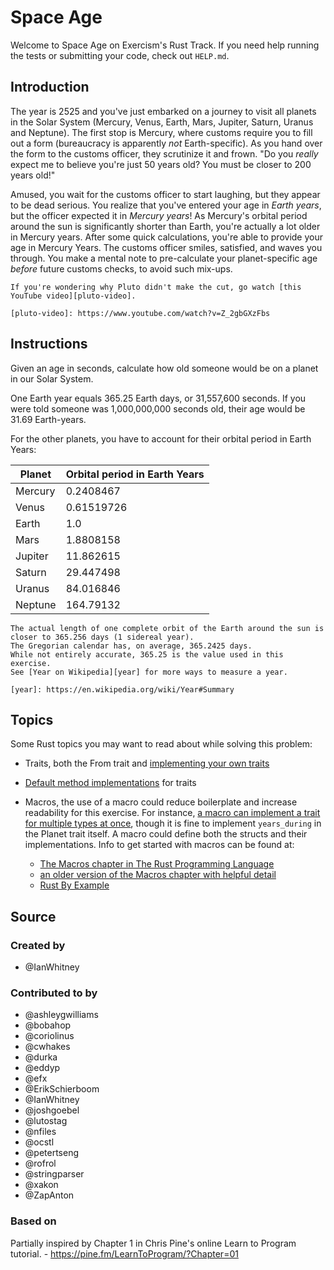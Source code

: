# Space Age

Welcome to Space Age on Exercism's Rust Track.
If you need help running the tests or submitting your code, check out `HELP.md`.

## Introduction

The year is 2525 and you've just embarked on a journey to visit all planets in the Solar System (Mercury, Venus, Earth, Mars, Jupiter, Saturn, Uranus and Neptune).
The first stop is Mercury, where customs require you to fill out a form (bureaucracy is apparently _not_ Earth-specific).
As you hand over the form to the customs officer, they scrutinize it and frown.
"Do you _really_ expect me to believe you're just 50 years old?
You must be closer to 200 years old!"

Amused, you wait for the customs officer to start laughing, but they appear to be dead serious.
You realize that you've entered your age in _Earth years_, but the officer expected it in _Mercury years_!
As Mercury's orbital period around the sun is significantly shorter than Earth, you're actually a lot older in Mercury years.
After some quick calculations, you're able to provide your age in Mercury Years.
The customs officer smiles, satisfied, and waves you through.
You make a mental note to pre-calculate your planet-specific age _before_ future customs checks, to avoid such mix-ups.

```exercism/note
If you're wondering why Pluto didn't make the cut, go watch [this YouTube video][pluto-video].

[pluto-video]: https://www.youtube.com/watch?v=Z_2gbGXzFbs
```

## Instructions

Given an age in seconds, calculate how old someone would be on a planet in our Solar System.

One Earth year equals 365.25 Earth days, or 31,557,600 seconds.
If you were told someone was 1,000,000,000 seconds old, their age would be 31.69 Earth-years.

For the other planets, you have to account for their orbital period in Earth Years:

| Planet  | Orbital period in Earth Years |
| ------- | ----------------------------- |
| Mercury | 0.2408467                     |
| Venus   | 0.61519726                    |
| Earth   | 1.0                           |
| Mars    | 1.8808158                     |
| Jupiter | 11.862615                     |
| Saturn  | 29.447498                     |
| Uranus  | 84.016846                     |
| Neptune | 164.79132                     |

```exercism/note
The actual length of one complete orbit of the Earth around the sun is closer to 365.256 days (1 sidereal year).
The Gregorian calendar has, on average, 365.2425 days.
While not entirely accurate, 365.25 is the value used in this exercise.
See [Year on Wikipedia][year] for more ways to measure a year.

[year]: https://en.wikipedia.org/wiki/Year#Summary
```

## Topics

Some Rust topics you may want to read about while solving this problem:

- Traits, both the From trait and [implementing your own traits](https://doc.rust-lang.org/book/ch10-02-traits.html)
- [Default method implementations](https://doc.rust-lang.org/book/ch10-02-traits.html#default-implementations) for traits
- Macros, the use of a macro could reduce boilerplate and increase readability
  for this exercise. For instance,
  [a macro can implement a trait for multiple types at once](https://stackoverflow.com/questions/39150216/implementing-a-trait-for-multiple-types-at-once),
  though it is fine to implement `years_during` in the Planet trait itself. A macro could
  define both the structs and their implementations. Info to get started with macros can
  be found at:

  - [The Macros chapter in The Rust Programming Language](https://doc.rust-lang.org/stable/book/ch19-06-macros.html)
  - [an older version of the Macros chapter with helpful detail](https://doc.rust-lang.org/1.30.0/book/first-edition/macros.html)
  - [Rust By Example](https://doc.rust-lang.org/stable/rust-by-example/macros.html)

## Source

### Created by

- @IanWhitney

### Contributed to by

- @ashleygwilliams
- @bobahop
- @coriolinus
- @cwhakes
- @durka
- @eddyp
- @efx
- @ErikSchierboom
- @IanWhitney
- @joshgoebel
- @lutostag
- @nfiles
- @ocstl
- @petertseng
- @rofrol
- @stringparser
- @xakon
- @ZapAnton

### Based on

Partially inspired by Chapter 1 in Chris Pine's online Learn to Program tutorial. - <https://pine.fm/LearnToProgram/?Chapter=01>
